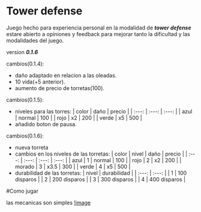 # Tower defense

Juego hecho para experiencia personal en la modalidad de **_tower defense_**
estare abierto a opiniones y feedback para mejorar tanto la dificultad y las modalidades del juego.

version **_0.1.6_**

cambios(0.1.4):

- daño adaptado en relacion a las oleadas.
- 10 vida(+5 anterior).
- aumento de precio de torretas(100).

cambios(0.1.5):

- niveles para las torres:
  | color | daño | precio |
  | :---: | :---: | :---: |
  | azul | normal | 100 |
  | rojo | x2 | 200 |
  | verde | x5 | 500 |
- añadido boton de pausa.

cambios(0.1.6):

- nueva torreta
- cambios en los niveles de las torretas:
  | color | nivel | daño | precio |
  | :---: | :---: | :---: | :---: |
  | azul | 1 | normal | 100 |
  | rojo | 2 | x2 | 200 |
  | morado | 3 | x3.5 | 300 |
  | verde | 4 | x5 | 500 |
- durabilidad de las torretas:
  | nivel | durabilidad |
  | :---: | :---: |
  | 1 | 100 disparos |
  | 2 | 200 disparos |
  | 3 | 300 disparos |
  | 4 | 400 disparos |

#Como jugar

las mecanicas son simples
[!image](./assets/projectile.png)
